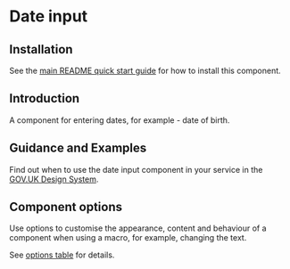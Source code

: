 # Date input

## Installation

See the [main README quick start guide](https://github.com/alphagov/govuk-frontend#quick-start) for how to install this component.

## Introduction

A component for entering dates, for example - date of birth.

## Guidance and Examples

Find out when to use the date input component in your service in the [GOV.UK Design System](https://design-system.service.gov.uk/components/date-input).

## Component options

Use options to customise the appearance, content and behaviour of a component when using a macro, for example, changing the text.

See [options table](https://design-system.service.gov.uk/components/date-input/#options-example-default) for details.